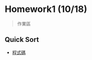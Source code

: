 # Homework1 (10/18)
> 作業區

## Quick Sort
* [程式碼](https://nbviewer.jupyter.org/github/blakeli119/blakeli1109/blob/master/homework/quickSort.ipynb)
